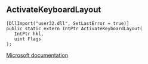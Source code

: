 ## ActivateKeyboardLayout

```
[DllImport("user32.dll", SetLastError = true)]
public static extern IntPtr ActivateKeyboardLayout(
   IntPtr hkl,
   uint Flags
);
```

[Microsoft documentation](https://docs.microsoft.com/en-us/windows/win32/api/winuser/nf-winuser-activatekeyboardlayout)
